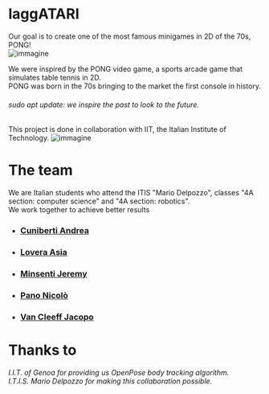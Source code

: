 
# laggATARI
Our goal is to create one of the most famous minigames in 2D of the 70s, 
PONG!<br>
![immagine](https://github.com/AndreaCuni/laggATARI/blob/master/pong.jpg)<br>

We were inspired by the PONG video game, a sports arcade game that simulates table tennis in 2D.<br>
PONG was born in the 70s bringing to the market the first console in history.
###### sudo apt update: we inspire the past to look to the future.
This project is done in collaboration with IIT, the Italian Institute of Technology.
![immagine](https://github.com/AndreaCuni/laggATARI/blob/master/IIT_logo.png)<br>

# The team
We are Italian students who attend the ITIS "Mario Delpozzo", classes "4A section: computer science" and "4A section: robotics".<br>
We work together to achieve better results

* ### [Cuniberti Andrea](https://github.com/AndreaCuni)
* ### [Lovera Asia](https://github.com/asialovera95)
* ### [Minsenti Jeremy](https://github.com/MinsentiJeremyCN)
* ### [Pano Nicolò](https://github.com/NicoloPano)
* ### [Van Cleeff Jacopo](https://github.com/jacopovancleeff)



# Thanks to

_I.I.T. of Genoa for providing us OpenPose body tracking algorithm.<br>
I.T.I.S. Mario Delpozzo for making this collaboration possible._
